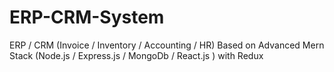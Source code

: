 # ERP-CRM-System
ERP / CRM (Invoice / Inventory / Accounting / HR) Based on Advanced Mern Stack (Node.js / Express.js / MongoDb / React.js ) with Redux
